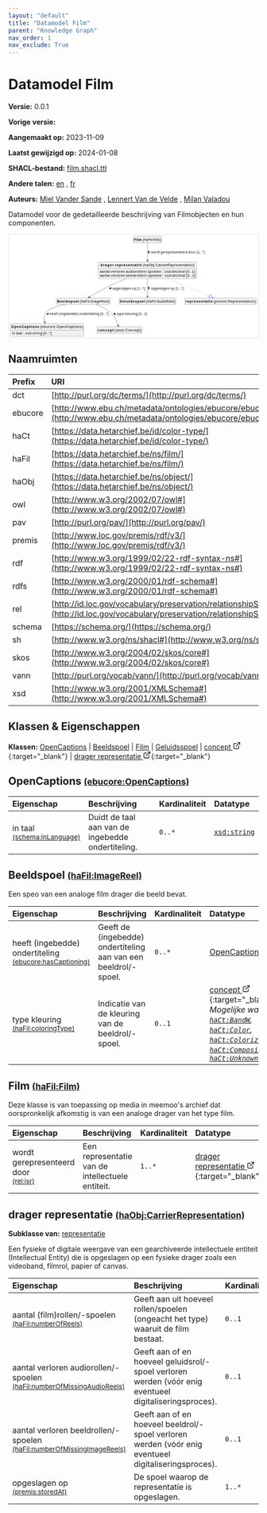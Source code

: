 ```yaml
---
layout: "default"
title: "Datamodel Film"
parent: "Knowledge Graph"
nav_order: 1
nav_exclude: True
---
```

<svg xmlns="http://www.w3.org/2000/svg" style="display: none;"><symbol id="svg-external-link" width="24" height="24" viewBox="0 0 24 24" fill="none" stroke="currentColor" stroke-width="2" stroke-linecap="round" stroke-linejoin="round" class="feather feather-external-link"><title id="svg-external-link-title">(external link)</title><path d="M18 13v6a2 2 0 0 1-2 2H5a2 2 0 0 1-2-2V8a2 2 0 0 1 2-2h6"></path><polyline points="15 3 21 3 21 9"></polyline><line x1="10" y1="14" x2="21" y2="3"></line> </symbol></svg>

Datamodel Film
====================

**Versie:** 0.0.1

**Vorige versie:** 

**Aangemaakt op:** 2023-11-09

**Laatst gewijzigd op:** 2024-01-08

**SHACL-bestand:** [film.shacl.ttl](film.shacl.ttl)

**Andere talen:**
[en](../en)
, [fr](../fr)

**Auteurs:**
[Miel Vander Sande](mailto:miel.vandersande@meemoo.be)
, [Lennert Van de Velde](mailto:lennert.vandevelde@meemoo.be)
, [Milan Valadou](mailto:milan.valadou@meemoo.be)


Datamodel voor de gedetailleerde beschrijving van Filmobjecten en hun componenten.

<div class="wrap">
  <div class="zoom">
  <svg xmlns="http://www.w3.org/2000/svg" xmlns:xlink="http://www.w3.org/1999/xlink" contentStyleType="text/css" preserveAspectRatio="none" version="1.1" viewBox="0 0 999 414" zoomAndPan="magnify"><defs/><g><a href="#ebucore%3AOpenCaptions" target="_top" title="#ebucore%3AOpenCaptions" xlink:actuate="onRequest" xlink:href="#ebucore%3AOpenCaptions" xlink:show="new" xlink:title="#ebucore%3AOpenCaptions" xlink:type="simple"><g id="elem_ebucore_OpenCaptions"><rect codeLine="15" fill="#F1F1F1" height="50.5938" id="ebucore_OpenCaptions" rx="3.5" ry="3.5" style="stroke:#181818;stroke-width:0.5;" width="293" x="7" y="357"/><text fill="#000000" font-family="sans-serif" font-size="14" font-weight="bold" lengthAdjust="spacing" textLength="111" x="10" y="374.9951">OpenCaptions</text><text fill="#000000" font-family="sans-serif" font-size="14" lengthAdjust="spacing" textLength="4" x="121" y="374.9951"> </text><text fill="#000000" font-family="sans-serif" font-size="14" lengthAdjust="spacing" textLength="172" x="125" y="374.9951">(ebucore:OpenCaptions)</text><line style="stroke:#181818;stroke-width:0.5;" x1="8" x2="299" y1="383.2969" y2="383.2969"/><text fill="#000000" font-family="sans-serif" font-size="14" lengthAdjust="spacing" textLength="12" x="13" y="400.292">in</text><text fill="#000000" font-family="sans-serif" font-size="14" lengthAdjust="spacing" textLength="4" x="25" y="400.292"> </text><text fill="#000000" font-family="sans-serif" font-size="14" lengthAdjust="spacing" textLength="24" x="29" y="400.292">taal</text><text fill="#000000" font-family="sans-serif" font-size="14" lengthAdjust="spacing" textLength="4" x="53" y="400.292"> </text><text fill="#000000" font-family="sans-serif" font-size="14" lengthAdjust="spacing" textLength="5" x="57" y="400.292">:</text><text fill="#000000" font-family="sans-serif" font-size="14" lengthAdjust="spacing" textLength="4" x="62" y="400.292"> </text><text fill="#000000" font-family="sans-serif" font-size="14" font-style="italic" lengthAdjust="spacing" textLength="68" x="66" y="400.292">xsd:string</text><text fill="#000000" font-family="sans-serif" font-size="14" lengthAdjust="spacing" textLength="4" x="134" y="400.292"> </text><text fill="#000000" font-family="sans-serif" font-size="14" lengthAdjust="spacing" textLength="34" x="138" y="400.292">[0..*]</text></g></a><a href="#haFil%3AImageReel" target="_top" title="#haFil%3AImageReel" xlink:actuate="onRequest" xlink:href="#haFil%3AImageReel" xlink:show="new" xlink:title="#haFil%3AImageReel" xlink:type="simple"><g id="elem_haFil_ImageReel"><rect codeLine="16" fill="#F1F1F1" height="26.2969" id="haFil_ImageReel" rx="3.5" ry="3.5" style="stroke:#181818;stroke-width:0.5;" width="216" x="190.5" y="254"/><text fill="#000000" font-family="sans-serif" font-size="14" font-weight="bold" lengthAdjust="spacing" textLength="87" x="193.5" y="271.9951">Beeldspoel</text><text fill="#000000" font-family="sans-serif" font-size="14" lengthAdjust="spacing" textLength="4" x="280.5" y="271.9951"> </text><text fill="#000000" font-family="sans-serif" font-size="14" lengthAdjust="spacing" textLength="119" x="284.5" y="271.9951">(haFil:ImageReel)</text></g></a><a href="#haFil%3AFilm" target="_top" title="#haFil%3AFilm" xlink:actuate="onRequest" xlink:href="#haFil%3AFilm" xlink:show="new" xlink:title="#haFil%3AFilm" xlink:type="simple"><g id="elem_haFil_Film"><rect codeLine="17" fill="#F1F1F1" height="26.2969" id="haFil_Film" rx="3.5" ry="3.5" style="stroke:#181818;stroke-width:0.5;" width="114" x="498.5" y="7"/><text fill="#000000" font-family="sans-serif" font-size="14" font-weight="bold" lengthAdjust="spacing" textLength="31" x="501.5" y="24.9951">Film</text><text fill="#000000" font-family="sans-serif" font-size="14" lengthAdjust="spacing" textLength="4" x="532.5" y="24.9951"> </text><text fill="#000000" font-family="sans-serif" font-size="14" lengthAdjust="spacing" textLength="73" x="536.5" y="24.9951">(haFil:Film)</text></g></a><a href="#haFil%3AAudioReel" target="_top" title="#haFil%3AAudioReel" xlink:actuate="onRequest" xlink:href="#haFil%3AAudioReel" xlink:show="new" xlink:title="#haFil%3AAudioReel" xlink:type="simple"><g id="elem_haFil_AudioReel"><rect codeLine="18" fill="#F1F1F1" height="26.2969" id="haFil_AudioReel" rx="3.5" ry="3.5" style="stroke:#181818;stroke-width:0.5;" width="228" x="441.5" y="254"/><text fill="#000000" font-family="sans-serif" font-size="14" font-weight="bold" lengthAdjust="spacing" textLength="102" x="444.5" y="271.9951">Geluidsspoel</text><text fill="#000000" font-family="sans-serif" font-size="14" lengthAdjust="spacing" textLength="4" x="546.5" y="271.9951"> </text><text fill="#000000" font-family="sans-serif" font-size="14" lengthAdjust="spacing" textLength="116" x="550.5" y="271.9951">(haFil:AudioReel)</text></g></a><a href="../../terms/nl#skos%3AConcept" target="_top" title="../../terms/nl#skos%3AConcept" xlink:actuate="onRequest" xlink:href="../../terms/nl#skos%3AConcept" xlink:show="new" xlink:title="../../terms/nl#skos%3AConcept" xlink:type="simple"><g id="elem_skos_Concept"><rect codeLine="19" fill="#F1F1F1" height="26.2969" id="skos_Concept" rx="3.5" ry="3.5" style="stroke:#181818;stroke-width:0.5;" width="181" x="353" y="369.5"/><text fill="#000000" font-family="sans-serif" font-size="14" font-weight="bold" lengthAdjust="spacing" textLength="64" x="356" y="387.4951">concept</text><text fill="#000000" font-family="sans-serif" font-size="14" lengthAdjust="spacing" textLength="4" x="420" y="387.4951"> </text><text fill="#000000" font-family="sans-serif" font-size="14" lengthAdjust="spacing" textLength="107" x="424" y="387.4951">(skos:Concept)</text></g></a><a href="../../objects/nl#haObj%3ACarrierRepresentation" target="_top" title="../../objects/nl#haObj%3ACarrierRepresentation" xlink:actuate="onRequest" xlink:href="../../objects/nl#haObj%3ACarrierRepresentation" xlink:show="new" xlink:title="../../objects/nl#haObj%3ACarrierRepresentation" xlink:type="simple"><g id="elem_haObj_CarrierRepresentation"><rect codeLine="20" fill="#F1F1F1" height="66.8906" id="haObj_CarrierRepresentation" rx="3.5" ry="3.5" style="stroke:#181818;stroke-width:0.5;" width="395" x="358" y="110"/><text fill="#000000" font-family="sans-serif" font-size="14" font-weight="bold" lengthAdjust="spacing" textLength="53" x="367" y="127.9951">drager</text><text fill="#000000" font-family="sans-serif" font-size="14" font-weight="bold" lengthAdjust="spacing" textLength="5" x="420" y="127.9951"> </text><text fill="#000000" font-family="sans-serif" font-size="14" font-weight="bold" lengthAdjust="spacing" textLength="108" x="425" y="127.9951">representatie</text><text fill="#000000" font-family="sans-serif" font-size="14" lengthAdjust="spacing" textLength="4" x="533" y="127.9951"> </text><text fill="#000000" font-family="sans-serif" font-size="14" lengthAdjust="spacing" textLength="207" x="537" y="127.9951">(haObj:CarrierRepresentation)</text><line style="stroke:#181818;stroke-width:0.5;" x1="359" x2="752" y1="136.2969" y2="136.2969"/><text fill="#000000" font-family="sans-serif" font-size="14" lengthAdjust="spacing" textLength="41" x="364" y="153.292">aantal</text><text fill="#000000" font-family="sans-serif" font-size="14" lengthAdjust="spacing" textLength="4" x="405" y="153.292"> </text><text fill="#000000" font-family="sans-serif" font-size="14" lengthAdjust="spacing" textLength="56" x="409" y="153.292">verloren</text><text fill="#000000" font-family="sans-serif" font-size="14" lengthAdjust="spacing" textLength="4" x="465" y="153.292"> </text><text fill="#000000" font-family="sans-serif" font-size="14" lengthAdjust="spacing" textLength="142" x="469" y="153.292">audiorollen/-spoelen</text><text fill="#000000" font-family="sans-serif" font-size="14" lengthAdjust="spacing" textLength="4" x="611" y="153.292"> </text><text fill="#000000" font-family="sans-serif" font-size="14" lengthAdjust="spacing" textLength="5" x="615" y="153.292">:</text><text fill="#000000" font-family="sans-serif" font-size="14" lengthAdjust="spacing" textLength="4" x="620" y="153.292"> </text><text fill="#000000" font-family="sans-serif" font-size="14" font-style="italic" lengthAdjust="spacing" textLength="82" x="624" y="153.292">xsd:decimal</text><text fill="#000000" font-family="sans-serif" font-size="14" lengthAdjust="spacing" textLength="4" x="706" y="153.292"> </text><text fill="#000000" font-family="sans-serif" font-size="14" lengthAdjust="spacing" textLength="36" x="710" y="153.292">[0..1]</text><text fill="#000000" font-family="sans-serif" font-size="14" lengthAdjust="spacing" textLength="41" x="364" y="169.5889">aantal</text><text fill="#000000" font-family="sans-serif" font-size="14" lengthAdjust="spacing" textLength="4" x="405" y="169.5889"> </text><text fill="#000000" font-family="sans-serif" font-size="14" lengthAdjust="spacing" textLength="56" x="409" y="169.5889">verloren</text><text fill="#000000" font-family="sans-serif" font-size="14" lengthAdjust="spacing" textLength="4" x="465" y="169.5889"> </text><text fill="#000000" font-family="sans-serif" font-size="14" lengthAdjust="spacing" textLength="143" x="469" y="169.5889">beeldrollen/-spoelen</text><text fill="#000000" font-family="sans-serif" font-size="14" lengthAdjust="spacing" textLength="4" x="612" y="169.5889"> </text><text fill="#000000" font-family="sans-serif" font-size="14" lengthAdjust="spacing" textLength="5" x="616" y="169.5889">:</text><text fill="#000000" font-family="sans-serif" font-size="14" lengthAdjust="spacing" textLength="4" x="621" y="169.5889"> </text><text fill="#000000" font-family="sans-serif" font-size="14" font-style="italic" lengthAdjust="spacing" textLength="82" x="625" y="169.5889">xsd:decimal</text><text fill="#000000" font-family="sans-serif" font-size="14" lengthAdjust="spacing" textLength="4" x="707" y="169.5889"> </text><text fill="#000000" font-family="sans-serif" font-size="14" lengthAdjust="spacing" textLength="36" x="711" y="169.5889">[0..1]</text></g></a><a href="#premis%3ARepresentation" target="_top" title="#premis%3ARepresentation" xlink:actuate="onRequest" xlink:href="#premis%3ARepresentation" xlink:show="new" xlink:title="#premis%3ARepresentation" xlink:type="simple"><g id="elem_premis_Representation"><rect codeLine="21" fill="#F1F1F1" height="26.2969" id="premis_Representation" rx="3.5" ry="3.5" style="stroke:#181818;stroke-width:0.5;" width="287" x="705" y="254"/><text fill="#000000" font-family="sans-serif" font-size="14" font-weight="bold" lengthAdjust="spacing" textLength="108" x="708" y="271.9951">representatie</text><text fill="#000000" font-family="sans-serif" font-size="14" lengthAdjust="spacing" textLength="4" x="816" y="271.9951"> </text><text fill="#000000" font-family="sans-serif" font-size="14" lengthAdjust="spacing" textLength="169" x="820" y="271.9951">(premis:Representation)</text></g></a><g id="link_haFil_ImageReel_ebucore_OpenCaptions"><path codeLine="28" d="M226.16,280.05 C193.56,287.1 160.2,297.16 150.5,310 C140.54,323.18 140.3951,336.1227 143.8451,351.1227 " fill="none" id="haFil_ImageReel-to-ebucore_OpenCaptions" style="stroke:#454645;stroke-width:1.0;"/><polygon fill="#454645" points="145.19,356.97,147.0709,347.3024,144.0693,352.0972,139.2745,349.0956,145.19,356.97" style="stroke:#454645;stroke-width:1.0;"/><polygon fill="#000000" points="151.7155,321.834,160.4824,318.1473,156.6411,313.6983,151.7155,321.834" style="stroke:#000000;stroke-width:1.0;"/><text fill="#000000" font-family="sans-serif" font-size="13" lengthAdjust="spacing" textLength="33" x="164.5" y="323.0669">heeft</text><text fill="#000000" font-family="sans-serif" font-size="13" lengthAdjust="spacing" textLength="4" x="197.5" y="323.0669"> </text><text fill="#000000" font-family="sans-serif" font-size="13" lengthAdjust="spacing" textLength="77" x="201.5" y="323.0669">(ingebedde)</text><text fill="#000000" font-family="sans-serif" font-size="13" lengthAdjust="spacing" textLength="4" x="278.5" y="323.0669"> </text><text fill="#000000" font-family="sans-serif" font-size="13" lengthAdjust="spacing" textLength="80" x="282.5" y="323.0669">ondertiteling</text><text fill="#000000" font-family="sans-serif" font-size="13" lengthAdjust="spacing" textLength="4" x="362.5" y="323.0669"> </text><text fill="#000000" font-family="sans-serif" font-size="13" lengthAdjust="spacing" textLength="33" x="366.5" y="323.0669">[0..*]</text></g><g id="link_haFil_ImageReel_skos_Concept"><path codeLine="29" d="M348.84,280.04 C367.91,286.51 388.79,296.1 404.5,310 C423.03,326.4 432.5071,348.1133 437.8771,363.8033 " fill="none" id="haFil_ImageReel-to-skos_Concept" style="stroke:#454645;stroke-width:1.0;"/><polygon fill="#454645" points="439.82,369.48,440.6901,359.6697,438.2009,364.7494,433.1212,362.2602,439.82,369.48" style="stroke:#454645;stroke-width:1.0;"/><polygon fill="#000000" points="428.1417,321.9924,423.5675,313.6541,419.54,317.9352,428.1417,321.9924" style="stroke:#000000;stroke-width:1.0;"/><text fill="#000000" font-family="sans-serif" font-size="13" lengthAdjust="spacing" textLength="28" x="433.5" y="323.0669">type</text><text fill="#000000" font-family="sans-serif" font-size="13" lengthAdjust="spacing" textLength="4" x="461.5" y="323.0669"> </text><text fill="#000000" font-family="sans-serif" font-size="13" lengthAdjust="spacing" textLength="50" x="465.5" y="323.0669">kleuring</text><text fill="#000000" font-family="sans-serif" font-size="13" lengthAdjust="spacing" textLength="4" x="515.5" y="323.0669"> </text><text fill="#000000" font-family="sans-serif" font-size="13" lengthAdjust="spacing" textLength="34" x="519.5" y="323.0669">[0..1]</text></g><g id="link_haFil_Film_haObj_CarrierRepresentation"><path codeLine="32" d="M555.5,33.09 C555.5,50.8 555.5,78.42 555.5,103.74 " fill="none" id="haFil_Film-to-haObj_CarrierRepresentation" style="stroke:#454645;stroke-width:1.0;"/><polygon fill="#454645" points="555.5,109.74,559.5,100.74,555.5,104.74,551.5,100.74,555.5,109.74" style="stroke:#454645;stroke-width:1.0;"/><polygon fill="#000000" points="560.5,76.5664,563.4389,67.5213,557.5611,67.5213,560.5,76.5664" style="stroke:#000000;stroke-width:1.0;"/><text fill="#000000" font-family="sans-serif" font-size="13" lengthAdjust="spacing" textLength="35" x="569.5" y="76.0669">wordt</text><text fill="#000000" font-family="sans-serif" font-size="13" lengthAdjust="spacing" textLength="4" x="604.5" y="76.0669"> </text><text fill="#000000" font-family="sans-serif" font-size="13" lengthAdjust="spacing" textLength="107" x="608.5" y="76.0669">gerepresenteerd</text><text fill="#000000" font-family="sans-serif" font-size="13" lengthAdjust="spacing" textLength="4" x="715.5" y="76.0669"> </text><text fill="#000000" font-family="sans-serif" font-size="13" lengthAdjust="spacing" textLength="29" x="719.5" y="76.0669">door</text><text fill="#000000" font-family="sans-serif" font-size="13" lengthAdjust="spacing" textLength="4" x="748.5" y="76.0669"> </text><text fill="#000000" font-family="sans-serif" font-size="13" lengthAdjust="spacing" textLength="33" x="752.5" y="76.0669">[1..*]</text></g><g id="link_haObj_CarrierRepresentation_premis_Representation"><path codeLine="38" d="M636.32,177.02 C659.94,186.6 685.78,197.15 709.5,207 C748,222.98 775.7451,234.7802 803.7951,246.8002 " fill="none" id="haObj_CarrierRepresentation-to-premis_Representation" style="stroke:#0000FF;stroke-width:1.0;stroke-dasharray:1.0,3.0;"/><polygon fill="none" points="820.34,253.89,806.1584,241.2852,801.4318,252.3151,820.34,253.89" style="stroke:#0000FF;stroke-width:1.0;"/></g><g id="link_haObj_CarrierRepresentation_haFil_AudioReel"><path codeLine="43" d="M555.5,177.06 C555.5,202.37 555.5,230.06 555.5,247.83 " fill="none" id="haObj_CarrierRepresentation-to-haFil_AudioReel" style="stroke:#454645;stroke-width:1.0;"/><polygon fill="#454645" points="555.5,253.83,559.5,244.83,555.5,248.83,551.5,244.83,555.5,253.83" style="stroke:#454645;stroke-width:1.0;"/><polygon fill="#000000" points="560.5,220.5664,563.4389,211.5213,557.5611,211.5213,560.5,220.5664" style="stroke:#000000;stroke-width:1.0;"/><text fill="#000000" font-family="sans-serif" font-size="13" lengthAdjust="spacing" textLength="74" x="569.5" y="220.0669">opgeslagen</text><text fill="#000000" font-family="sans-serif" font-size="13" lengthAdjust="spacing" textLength="4" x="643.5" y="220.0669"> </text><text fill="#000000" font-family="sans-serif" font-size="13" lengthAdjust="spacing" textLength="16" x="647.5" y="220.0669">op</text><text fill="#000000" font-family="sans-serif" font-size="13" lengthAdjust="spacing" textLength="4" x="663.5" y="220.0669"> </text><text fill="#000000" font-family="sans-serif" font-size="13" lengthAdjust="spacing" textLength="33" x="667.5" y="220.0669">[1..*]</text></g><g id="link_haObj_CarrierRepresentation_haFil_ImageReel"><path codeLine="44" d="M469.47,177.03 C447.08,186.14 423.16,196.46 401.5,207 C371.48,221.61 343.3208,238.2068 322.9308,250.7468 " fill="none" id="haObj_CarrierRepresentation-to-haFil_ImageReel" style="stroke:#454645;stroke-width:1.0;"/><polygon fill="#454645" points="317.82,253.89,327.5817,252.5824,322.079,251.2707,323.3908,245.768,317.82,253.89" style="stroke:#454645;stroke-width:1.0;"/><polygon fill="#000000" points="402.0333,217.8134,411.4343,216.374,408.7929,211.1231,402.0333,217.8134" style="stroke:#000000;stroke-width:1.0;"/><text fill="#000000" font-family="sans-serif" font-size="13" lengthAdjust="spacing" textLength="74" x="415.5" y="220.0669">opgeslagen</text><text fill="#000000" font-family="sans-serif" font-size="13" lengthAdjust="spacing" textLength="4" x="489.5" y="220.0669"> </text><text fill="#000000" font-family="sans-serif" font-size="13" lengthAdjust="spacing" textLength="16" x="493.5" y="220.0669">op</text><text fill="#000000" font-family="sans-serif" font-size="13" lengthAdjust="spacing" textLength="4" x="509.5" y="220.0669"> </text><text fill="#000000" font-family="sans-serif" font-size="13" lengthAdjust="spacing" textLength="33" x="513.5" y="220.0669">[1..*]</text></g></g></svg>
  </div>
</div>

## Naamruimten

| Prefix | URI      |
| :----- | :------- |
| dct     | [http://purl.org/dc/terms/](http://purl.org/dc/terms/) |
| ebucore     | [http://www.ebu.ch/metadata/ontologies/ebucore/ebucore#](http://www.ebu.ch/metadata/ontologies/ebucore/ebucore#) |
| haCt     | [https://data.hetarchief.be/id/color-type/](https://data.hetarchief.be/id/color-type/) |
| haFil     | [https://data.hetarchief.be/ns/film/](https://data.hetarchief.be/ns/film/) |
| haObj     | [https://data.hetarchief.be/ns/object/](https://data.hetarchief.be/ns/object/) |
| owl     | [http://www.w3.org/2002/07/owl#](http://www.w3.org/2002/07/owl#) |
| pav     | [http://purl.org/pav/](http://purl.org/pav/) |
| premis     | [http://www.loc.gov/premis/rdf/v3/](http://www.loc.gov/premis/rdf/v3/) |
| rdf     | [http://www.w3.org/1999/02/22-rdf-syntax-ns#](http://www.w3.org/1999/02/22-rdf-syntax-ns#) |
| rdfs     | [http://www.w3.org/2000/01/rdf-schema#](http://www.w3.org/2000/01/rdf-schema#) |
| rel     | [http://id.loc.gov/vocabulary/preservation/relationshipSubType/](http://id.loc.gov/vocabulary/preservation/relationshipSubType/) |
| schema     | [https://schema.org/](https://schema.org/) |
| sh     | [http://www.w3.org/ns/shacl#](http://www.w3.org/ns/shacl#) |
| skos     | [http://www.w3.org/2004/02/skos/core#](http://www.w3.org/2004/02/skos/core#) |
| vann     | [http://purl.org/vocab/vann/](http://purl.org/vocab/vann/) |
| xsd     | [http://www.w3.org/2001/XMLSchema#](http://www.w3.org/2001/XMLSchema#) |

## Klassen & Eigenschappen

**Klassen:** 
 [OpenCaptions](#ebucore%3AOpenCaptions) |  [Beeldspoel](#haFil%3AImageReel) |  [Film](#haFil%3AFilm) |  [Geluidsspoel](#haFil%3AAudioReel) |  [concept <svg class="svg-external-link" viewBox="0 0 24 24" aria-labelledby="svg-external-link-title"><use xlink:href="#svg-external-link"></use></svg>](../../terms/nl#skos%3AConcept){:target="_blank"} |  [drager representatie <svg class="svg-external-link" viewBox="0 0 24 24" aria-labelledby="svg-external-link-title"><use xlink:href="#svg-external-link"></use></svg>](../../objects/nl#haObj%3ACarrierRepresentation){:target="_blank"}
## <a id="ebucore%3AOpenCaptions"></a>OpenCaptions <small>[(ebucore:OpenCaptions)](http://www.ebu.ch/metadata/ontologies/ebucore/ebucore#OpenCaptions)</small>




| Eigenschap | Beschrijving | Kardinaliteit | Datatype |
| :------ | :---------- | :---------- | :------- |
| <a id='schema%3AinLanguage'></a>in taal <br> <small>[(schema:inLanguage)](https://schema.org/inLanguage)</small> | Duidt de taal aan van de ingebedde ondertiteling. | `0..*` | [`xsd:string`](http://www.w3.org/2001/XMLSchema#string)  |

## <a id="haFil%3AImageReel"></a>Beeldspoel <small>[(haFil:ImageReel)](https://data.hetarchief.be/ns/film/ImageReel)</small>


Een speo van een analoge film drager die beeld bevat.

| Eigenschap | Beschrijving | Kardinaliteit | Datatype |
| :------ | :---------- | :---------- | :------- |
| <a id='ebucore%3AhasCaptioning'></a>heeft (ingebedde) ondertiteling <br> <small>[(ebucore:hasCaptioning)](http://www.ebu.ch/metadata/ontologies/ebucore/ebucore#hasCaptioning)</small> | Geeft de (ingebedde) ondertiteling aan van een beeldrol/-spoel. | `0..*` | [OpenCaptions](#ebucore%3AOpenCaptions)  |
| <a id='haFil%3AcoloringType'></a>type kleuring <br> <small>[(haFil:coloringType)](https://data.hetarchief.be/ns/film/coloringType)</small> | Indicatie van de kleuring van de beeldrol/-spoel. | `0..1` | [concept <svg class="svg-external-link" viewBox="0 0 24 24" aria-labelledby="svg-external-link-title"><use xlink:href="#svg-external-link"></use></svg>](../../terms/nl#skos%3AConcept){:target="_blank"} <br>_Mogelijke waarden: [`haCt:BandW`](https://data.hetarchief.be/id/color-type/BandW), [`haCt:Color`](https://data.hetarchief.be/id/color-type/Color), [`haCt:Colorized`](https://data.hetarchief.be/id/color-type/Colorized), [`haCt:Composite`](https://data.hetarchief.be/id/color-type/Composite), [`haCt:UnknownColorType`](https://data.hetarchief.be/id/color-type/UnknownColorType)_ |

## <a id="haFil%3AFilm"></a>Film <small>[(haFil:Film)](https://data.hetarchief.be/ns/film/Film)</small>


Deze klasse is van toepassing op media in meemoo's archief dat oorspronkelijk afkomstig is van een analoge drager van het type film.

| Eigenschap | Beschrijving | Kardinaliteit | Datatype |
| :------ | :---------- | :---------- | :------- |
| <a id='rel%3Aisr'></a>wordt gerepresenteerd door <br> <small>[(rel:isr)](http://id.loc.gov/vocabulary/preservation/relationshipSubType/isr)</small> | Een representatie van de intellectuele entiteit. | `1..*` | [drager representatie <svg class="svg-external-link" viewBox="0 0 24 24" aria-labelledby="svg-external-link-title"><use xlink:href="#svg-external-link"></use></svg>](../../objects/nl#haObj%3ACarrierRepresentation){:target="_blank"}  |

## <a id="haObj%3ACarrierRepresentation"></a>drager representatie <small>[(haObj:CarrierRepresentation)](https://data.hetarchief.be/ns/object/CarrierRepresentation)</small>


**Subklasse van:** 
[representatie](#premis%3ARepresentation)

Een fysieke of digitale weergave van een gearchiveerde intellectuele entiteit (Intellectual Entity) die is opgeslagen op een fysieke drager zoals een videoband, filmrol, papier of canvas.

| Eigenschap | Beschrijving | Kardinaliteit | Datatype |
| :------ | :---------- | :---------- | :------- |
| <a id='haFil%3AnumberOfReels'></a>aantal (film)rollen/-spoelen <br> <small>[(haFil:numberOfReels)](https://data.hetarchief.be/ns/film/numberOfReels)</small> | Geeft aan uit hoeveel rollen/spoelen (ongeacht het type) waaruit de film bestaat. | `0..1` | [`xsd:decimal`](http://www.w3.org/2001/XMLSchema#decimal)  |
| <a id='haFil%3AnumberOfMissingAudioReels'></a>aantal verloren audiorollen/-spoelen <br> <small>[(haFil:numberOfMissingAudioReels)](https://data.hetarchief.be/ns/film/numberOfMissingAudioReels)</small> | Geeft aan of en hoeveel geluidsrol/-spoel verloren werden (vóór enig eventueel digitaliseringsproces). | `0..1` | [`xsd:decimal`](http://www.w3.org/2001/XMLSchema#decimal)  |
| <a id='haFil%3AnumberOfMissingImageReels'></a>aantal verloren beeldrollen/-spoelen <br> <small>[(haFil:numberOfMissingImageReels)](https://data.hetarchief.be/ns/film/numberOfMissingImageReels)</small> | Geeft aan of en hoeveel beeldrol/-spoel verloren werden (vóór enig eventueel digitaliseringsproces). | `0..1` | [`xsd:decimal`](http://www.w3.org/2001/XMLSchema#decimal)  |
| <a id='premis%3AstoredAt'></a>opgeslagen op <br> <small>[(premis:storedAt)](http://www.loc.gov/premis/rdf/v3/storedAt)</small> | De spoel waarop de representatie is opgeslagen. | `1..*` | [Beeldspoel](#haFil%3AImageReel) _of_ [Geluidsspoel](#haFil%3AAudioReel)  |



[^1]: Unieke taallabels vereist
<style>
.zoom > svg {
    width: 100%;
    height: auto;
    background-color: #fff;
}

.zoom > svg text{
   -webkit-user-select: none;
   -moz-user-select: none;
   -ms-user-select: none;
   user-select: none;
}

.wrap {
  overflow: hidden;
  border: 1px solid #E6E6E6;
}

.zoom {
  position: relative;
}

.zoom:hover {
  transform: scale(2.0); cursor: grab;
}
.svg-external-link {
  width: 16px;
  height: 16px;
}
</style>
<script>
var svg = document.querySelector('svg[zoomAndPan="magnify"]');
var zoomDiv = document.querySelector('.zoom');
zoomDiv.addEventListener('mouseleave', onMouseOutZoomDiv);
if (window.PointerEvent) {
  svg.addEventListener('pointerdown', onPointerDown);
  svg.addEventListener('pointerup', onPointerUp);
  svg.addEventListener('pointerleave', onPointerUp); 
  svg.addEventListener('pointermove', onPointerMove); 
} else {

  svg.addEventListener('mousedown', onPointerDown); 
  svg.addEventListener('mouseup', onPointerUp); 
  svg.addEventListener('mouseleave', onPointerUp); 
  svg.addEventListener('mousemove', onPointerMove); 

  svg.addEventListener('touchstart', onPointerDown);
  svg.addEventListener('touchend', onPointerUp);
  svg.addEventListener('touchmove', onPointerMove); 
}

function getPointFromEvent (event) {
  var point = {x:0, y:0};
  if (event.targetTouches) {
    point.x = event.targetTouches[0].clientX;
    point.y = event.targetTouches[0].clientY;
  } else {
    point.x = event.clientX;
    point.y = event.clientY;
  }
  
  return point;
}

var isPointerDown = false;

var pointerOrigin = {
  x: 0,
  y: 0
};

function onPointerDown(event) {
  isPointerDown = true; 
  
  var pointerPosition = getPointFromEvent(event);
  pointerOrigin.x = pointerPosition.x;
  pointerOrigin.y = pointerPosition.y;
}

var originalViewBoxString = svg.getAttribute('viewBox');
var originalViewBoxList= svg.viewBox.baseVal;

var originalViewBox = {
    x: originalViewBoxList.x,
    y: originalViewBoxList.y,
    width: originalViewBoxList.width,
    height: originalViewBoxList.height
};

var viewBox = structuredClone(originalViewBox);
console.log(viewBox);
var newViewBox = {
  x: 0,
  y: 0
};

var ratio = viewBox.width / svg.getBoundingClientRect().width;
window.addEventListener('resize', function() {
  ratio = viewBox.width / svg.getBoundingClientRect().width;
});

function onPointerMove (event) {
  if (!isPointerDown) {
    return;
  }
  event.preventDefault();

  var pointerPosition = getPointFromEvent(event);

  newViewBox.x = viewBox.x - ((pointerPosition.x - pointerOrigin.x) * ratio);
  newViewBox.y = viewBox.y - ((pointerPosition.y - pointerOrigin.y) * ratio);

  var viewBoxString = `${newViewBox.x} ${newViewBox.y} ${viewBox.width} ${viewBox.height}`;
  svg.setAttribute('viewBox', viewBoxString);
}

function onPointerUp() {
  isPointerDown = false;

  viewBox.x = newViewBox.x;
  viewBox.y = newViewBox.y;
}
function onMouseOutZoomDiv(event) {

  var viewBoxString = structuredClone(originalViewBoxString);
  viewBox.x = 0;
  viewBox.y = 0;
  svg.setAttribute('viewBox', originalViewBoxString);
}

</script>
